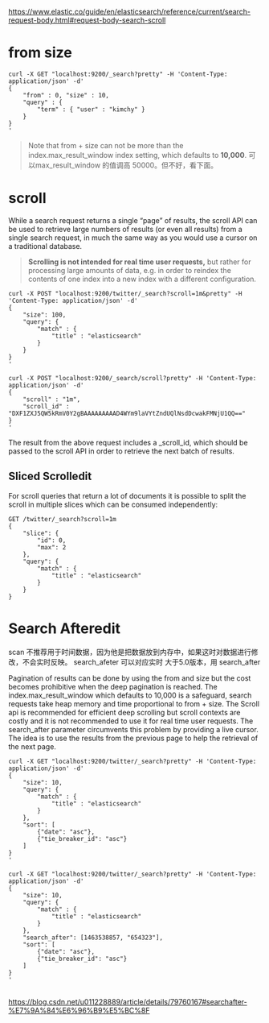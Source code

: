 https://www.elastic.co/guide/en/elasticsearch/reference/current/search-request-body.html#request-body-search-scroll
# from size
```
curl -X GET "localhost:9200/_search?pretty" -H 'Content-Type: application/json' -d'
{
    "from" : 0, "size" : 10,
    "query" : {
        "term" : { "user" : "kimchy" }
    }
}
'
```
>Note that from + size can not be more than the index.max_result_window index setting, which defaults to **10,000**.
可以max_result_window 的值调高 50000。但不好，看下面。
# scroll

While a search request returns a single “page” of results, the scroll API can be used to retrieve large numbers of results (or even all results) from a single search request, in much the same way as you would use a cursor on a traditional database.

>**Scrolling is not intended for real time user requests,** but rather for processing large amounts of data, e.g. in order to reindex the contents of one index into a new index with a different configuration.
```
curl -X POST "localhost:9200/twitter/_search?scroll=1m&pretty" -H 'Content-Type: application/json' -d'
{
    "size": 100,
    "query": {
        "match" : {
            "title" : "elasticsearch"
        }
    }
}
'
```

```
curl -X POST "localhost:9200/_search/scroll?pretty" -H 'Content-Type: application/json' -d'
{
    "scroll" : "1m", 
    "scroll_id" : "DXF1ZXJ5QW5kRmV0Y2gBAAAAAAAAAD4WYm9laVYtZndUQlNsdDcwakFMNjU1QQ==" 
}
'

```
The result from the above request includes a _scroll_id, which should be passed to the scroll API in order to retrieve the next batch of results.

## Sliced Scrolledit
   For scroll queries that return a lot of documents it is possible to split the scroll in multiple slices which can be consumed independently:
```
GET /twitter/_search?scroll=1m
{
    "slice": {
        "id": 0, 
        "max": 2 
    },
    "query": {
        "match" : {
            "title" : "elasticsearch"
        }
    }
}
```   
# Search Afteredit
scan 不推荐用于时间数据，因为他是把数据放到内存中，如果这时对数据进行修改，不会实时反映。
search_afeter 可以对应实时
大于5.0版本，用 search_after

Pagination of results can be done by using the from and size but the cost becomes prohibitive when the deep pagination is reached. The index.max_result_window which defaults to 10,000 is a safeguard, search requests take heap memory and time proportional to from + size. The Scroll api is recommended for efficient deep scrolling but scroll contexts are costly and it is not recommended to use it for real time user requests. The search_after parameter circumvents this problem by providing a live cursor. The idea is to use the results from the previous page to help the retrieval of the next page.

```
curl -X GET "localhost:9200/twitter/_search?pretty" -H 'Content-Type: application/json' -d'
{
    "size": 10,
    "query": {
        "match" : {
            "title" : "elasticsearch"
        }
    },
    "sort": [
        {"date": "asc"},
        {"tie_breaker_id": "asc"}      
    ]
}
'

curl -X GET "localhost:9200/twitter/_search?pretty" -H 'Content-Type: application/json' -d'
{
    "size": 10,
    "query": {
        "match" : {
            "title" : "elasticsearch"
        }
    },
    "search_after": [1463538857, "654323"],
    "sort": [
        {"date": "asc"},
        {"tie_breaker_id": "asc"}
    ]
}
'


```
https://blog.csdn.net/u011228889/article/details/79760167#searchafter-%E7%9A%84%E6%96%B9%E5%BC%8F

